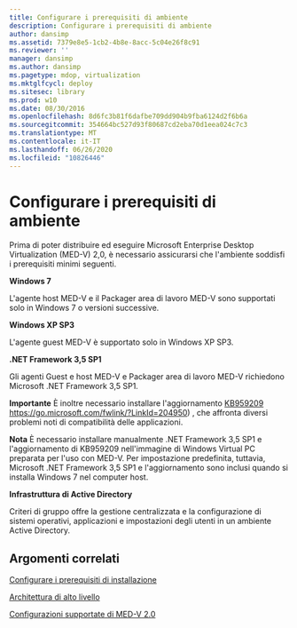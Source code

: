```yaml
---
title: Configurare i prerequisiti di ambiente
description: Configurare i prerequisiti di ambiente
author: dansimp
ms.assetid: 7379e8e5-1cb2-4b8e-8acc-5c04e26f8c91
ms.reviewer: ''
manager: dansimp
ms.author: dansimp
ms.pagetype: mdop, virtualization
ms.mktglfcycl: deploy
ms.sitesec: library
ms.prod: w10
ms.date: 08/30/2016
ms.openlocfilehash: 8d6fc3b81f6dafbe709dd904b9fba6124d2f6b6a
ms.sourcegitcommit: 354664bc527d93f80687cd2eba70d1eea024c7c3
ms.translationtype: MT
ms.contentlocale: it-IT
ms.lasthandoff: 06/26/2020
ms.locfileid: "10826446"
---
```

# Configurare i prerequisiti di ambiente


Prima di poter distribuire ed eseguire Microsoft Enterprise Desktop Virtualization (MED-V) 2,0, è necessario assicurarsi che l'ambiente soddisfi i prerequisiti minimi seguenti.

**Windows 7**

L'agente host MED-V e il Packager area di lavoro MED-V sono supportati solo in Windows 7 o versioni successive.

**Windows XP SP3**

L'agente guest MED-V è supportato solo in Windows XP SP3.

**.NET Framework 3,5 SP1**

Gli agenti Guest e host MED-V e Packager area di lavoro MED-V richiedono Microsoft .NET Framework 3,5 SP1.

**Importante**  È inoltre necessario installare l'aggiornamento [KB959209](https://go.microsoft.com/fwlink/?LinkId=204950) https://go.microsoft.com/fwlink/?LinkId=204950) , che affronta diversi problemi noti di compatibilità delle applicazioni.

 

**Nota**  È necessario installare manualmente .NET Framework 3,5 SP1 e l'aggiornamento di KB959209 nell'immagine di Windows Virtual PC preparata per l'uso con MED-V. Per impostazione predefinita, tuttavia, Microsoft .NET Framework 3,5 SP1 e l'aggiornamento sono inclusi quando si installa Windows 7 nel computer host.

 

**Infrastruttura di Active Directory**

Criteri di gruppo offre la gestione centralizzata e la configurazione di sistemi operativi, applicazioni e impostazioni degli utenti in un ambiente Active Directory.

## Argomenti correlati


[Configurare i prerequisiti di installazione](configure-installation-prerequisites.md)

[Architettura di alto livello](high-level-architecturemedv2.md)

[Configurazioni supportate di MED-V 2.0](med-v-20-supported-configurations.md)

 

 





